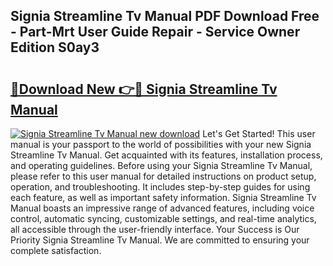 ## Signia Streamline Tv Manual PDF Download Free - Part-Mrt User Guide Repair - Service Owner Edition S0ay3

# <h2><a href="http://bc19708.oget.top/?id=Signia+Streamline+Tv+Manual">🔗Download New 👉🔴 Signia Streamline Tv Manual</a></h2>

[![Signia Streamline Tv Manual new download](https://i.imgur.com/5g1atiW.png)](http://bc19708.oget.top/?id=Signia+Streamline+Tv+Manual)
Let's Get Started! This user manual is your passport to the world of possibilities with your new Signia Streamline Tv Manual. Get acquainted with its features, installation process, and operating guidelines. Before using your Signia Streamline Tv Manual, please refer to this user manual for detailed instructions on product setup, operation, and troubleshooting. It includes step-by-step guides for using each feature, as well as important safety information. Signia Streamline Tv Manual boasts an impressive range of advanced features, including voice control, automatic syncing, customizable settings, and real-time analytics, all accessible through the user-friendly interface. Your Success is Our Priority Signia Streamline Tv Manual. We are committed to ensuring your complete satisfaction.
